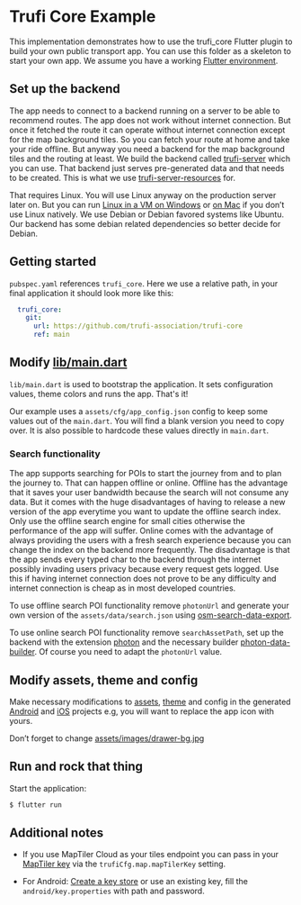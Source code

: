 # Trufi Core Example

This implementation demonstrates how to use the trufi_core Flutter plugin to build your own public transport app. You can use this folder as a skeleton to start your own app. We assume you have a working [Flutter environment](https://flutter.dev/docs/get-started/install).

## Set up the backend

The app needs to connect to a backend running on a server to be able to recommend routes. The app does not work without internet connection. But once it fetched the route it can operate without internet connection except for the map background tiles. So you can fetch your route at home and take your ride offline. But anyway you need a backend for the map background tiles and the routing at least. We build the backend called [trufi-server](https://github.com/trufi-association/trufi-server) which you can use. That backend just serves pre-generated data and that needs to be created. This is what we use [trufi-server-resources](https://github.com/trufi-association/trufi-server-resources) for.

That requires Linux. You will use Linux anyway on the production server later on. But you can run [Linux in a VM on Windows](https://www.wikihow.com/Install-Ubuntu-on-VirtualBox) or [on Mac](https://www.wikihow.com/Run-Linux-on-a-Mac) if you don’t use Linux natively. We use Debian or Debian favored systems like Ubuntu. Our backend has some debian related dependencies so better decide for Debian.

## Getting started

`pubspec.yaml` references `trufi_core`. Here we use a relative path, in your final application it should look more like this:

```yaml
  trufi_core:
    git:
      url: https://github.com/trufi-association/trufi-core
      ref: main
```

## Modify [lib/main.dart](./example/lib/main.dart)

`lib/main.dart` is used to bootstrap the application. It sets configuration values, theme colors and runs the app. That's it!

Our example uses a `assets/cfg/app_config.json` config to keep some values out of the `main.dart`. You will find a blank version you need to copy over. It is also possible to hardcode these values directly in `main.dart`.

### Search functionality

The app supports searching for POIs to start the journey from and to plan the journey to. That can happen offline or online. Offline has the advantage that it saves your user bandwidth because the search will not consume any data. But it comes with the huge disadvantages of having to release a new version of the app everytime you want to update the offline search index. Only use the offline search engine for small cities otherwise the performance of the app will suffer. Online comes with the advantage of always providing the users with a fresh search experience because you can change the index on the backend more frequently. The disadvantage is that the app sends every typed char to the backend through the internet possibly invading users privacy because every request gets logged. Use this if having internet connection does not prove to be any difficulty and internet connection is cheap as in most developed countries.

To use offline search POI functionality remove `photonUrl` and generate your own version of the `assets/data/search.json` using [osm-search-data-export](https://github.com/trufi-association/osm-search-data-export).

To use online search POI functionality remove `searchAssetPath`, set up the backend with the extension [photon](https://github.com/trufi-association/trufi-server/tree/main/extensions/photon) and the necessary builder [photon-data-builder](https://github.com/trufi-association/trufi-server-resources/tree/main/photon-data-builder). Of course you need to adapt the `photonUrl` value.

## Modify assets, theme and config

Make necessary modifications to [assets](assets), [theme](lib/theme) and config in the generated [Android](android) and [iOS](ios)  projects e.g, you will want to replace the app icon with yours. 

Don’t forget to change [assets/images/drawer-bg.jpg](assets/images/drawer-bg.jpg)

## Run and rock that thing

Start the application:

```sh
$ flutter run
```

## Additional notes

* If you use MapTiler Cloud as your tiles endpoint you can pass in your [MapTiler key](https://cloud.maptiler.com/account/keys) via the `trufiCfg.map.mapTilerKey` setting.

* For Android: [Create a key store](https://flutter.dev/docs/deployment/android#signing-the-app) or use an existing key, fill the `android/key.properties` with path and password.
